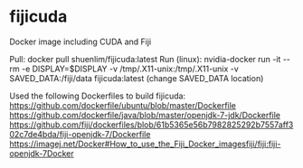 # fijicuda
Docker image including CUDA and Fiji

Pull: docker pull shuenlim/fijicuda:latest
Run (linux): nvidia-docker run -it --rm -e DISPLAY=$DISPLAY -v /tmp/.X11-unix:/tmp/.X11-unix -v SAVED_DATA:/fiji/data fijicuda:latest
(change SAVED_DATA location)

Used the following Dockerfiles to build fijicuda:
https://github.com/dockerfile/ubuntu/blob/master/Dockerfile
https://github.com/dockerfile/java/blob/master/openjdk-7-jdk/Dockerfile
https://github.com/fiji/dockerfiles/blob/61b5365e56b7982825292b7557aff302c7de4bda/fiji-openjdk-7/Dockerfile
https://imagej.net/Docker#How_to_use_the_Fiji_Docker_imagesfiji/fiji:fiji-openjdk-7Docker
